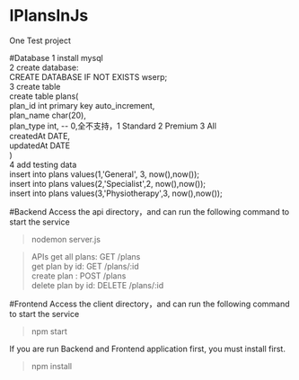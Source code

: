 # IPlansInJs
One Test project 

#Database
1 install mysql <br>
2 create database:<br>
  CREATE DATABASE IF NOT EXISTS wserp;<br>
3 create table <br>
  create table plans(<br>
   plan_id int primary key auto_increment,<br>
   plan_name char(20),<br>
   plan_type int, -- 0,全不支持，1 Standard 2 Premium 3 All<br>
    createdAt DATE,<br>
    updatedAt DATE<br>
  )<br>
4 add testing data<br>
  insert into plans values(1,'General', 3, now(),now());<br>
  insert into plans values(2,'Specialist',2, now(),now());<br>
  insert into plans values(3,'Physiotherapy',3, now(),now());<br>

#Backend
  Access the api directory，and can run the following command to start the service
  >nodemon server.js
  
  >APIs
  get all plans:  GET /plans <br>
  get plan by id: GET /plans/:id <br>
  create plan : POST /plans <br>
  delete plan by id:  DELETE /plans/:id <br>
  
#Frontend
  Access the client directory，and can run the following command to start the service
  >npm start
  
If you are run Backend and Frontend application first, you must install first.
  >npm install
